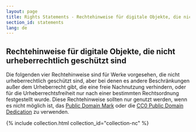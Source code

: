 ```yaml
---
layout: page
title: Rights Statements - Rechtehinweise für digitale Objekte, die nicht urheberrechtlich geschützt sind
section_id: statements
lang: de
---
```


## Rechtehinweise für digitale Objekte, die nicht urheberrechtlich geschützt sind

Die folgenden vier Rechtehinweise sind für Werke vorgesehen, die nicht urheberrechtlich geschützt sind, aber bei denen es andere Beschränkungen außer dem Urheberrecht gibt, die eine freie Nachnutzung verhindern, oder für die Urheberrechtsfreiheit nur nach einer bestimmten Rechtsordnung festgestellt wurde. Diese Rechtehinweise sollten nur genutzt werden, wenn es nicht möglich ist, das [Public Domain Mark](https://creativecommons.org/publicdomain/mark/1.0/) oder die [CC0 Public Domain Dedication](https://creativecommons.org/publicdomain/zero/1.0/) zu verwenden.

{% include collection.html collection_id="collection-nc" %}
